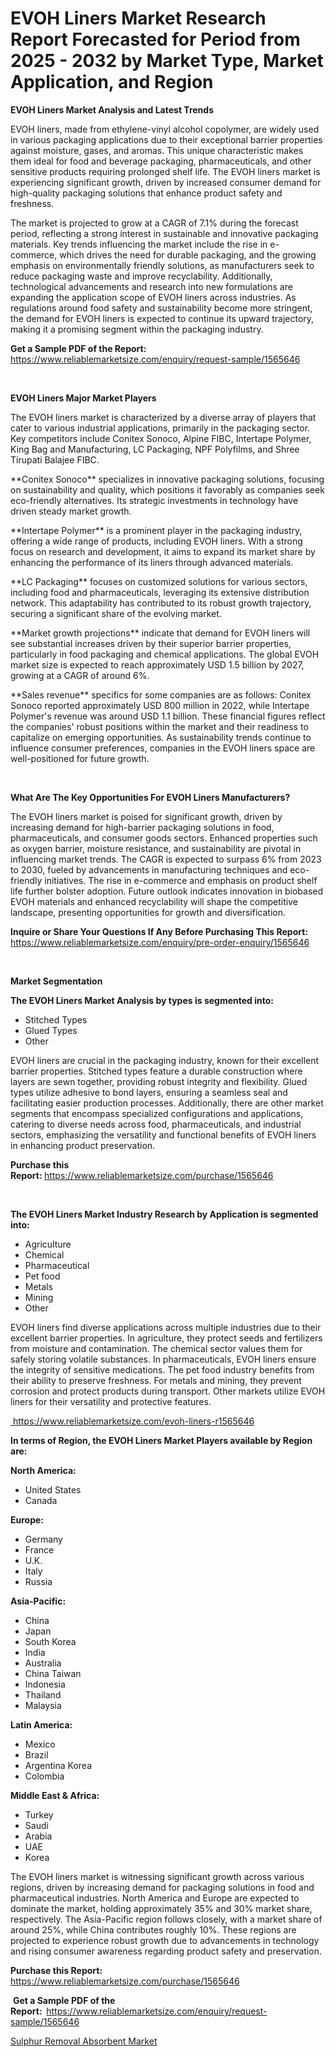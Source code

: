 <p><h1>EVOH Liners Market Research Report Forecasted for Period from 2025 -  2032 by Market Type, Market Application, and Region</h1></p><p><strong>EVOH Liners Market Analysis and Latest Trends</strong></p>
<p><p>EVOH liners, made from ethylene-vinyl alcohol copolymer, are widely used in various packaging applications due to their exceptional barrier properties against moisture, gases, and aromas. This unique characteristic makes them ideal for food and beverage packaging, pharmaceuticals, and other sensitive products requiring prolonged shelf life. The EVOH liners market is experiencing significant growth, driven by increased consumer demand for high-quality packaging solutions that enhance product safety and freshness.</p><p>The market is projected to grow at a CAGR of 7.1% during the forecast period, reflecting a strong interest in sustainable and innovative packaging materials. Key trends influencing the market include the rise in e-commerce, which drives the need for durable packaging, and the growing emphasis on environmentally friendly solutions, as manufacturers seek to reduce packaging waste and improve recyclability. Additionally, technological advancements and research into new formulations are expanding the application scope of EVOH liners across industries. As regulations around food safety and sustainability become more stringent, the demand for EVOH liners is expected to continue its upward trajectory, making it a promising segment within the packaging industry.</p></p>
<p><strong>Get a Sample PDF of the Report:&nbsp;</strong> <a href="https://www.reliablemarketsize.com/enquiry/request-sample/1565646?utm_campaign=2317&utm_medium=2&utm_source=Github&utm_content=ia&utm_term=02042025&utm_id=evoh-liners">https://www.reliablemarketsize.com/enquiry/request-sample/1565646</a></p>
<p>&nbsp;</p>
<p><strong>EVOH Liners Major Market Players</strong></p>
<p><p>The EVOH liners market is characterized by a diverse array of players that cater to various industrial applications, primarily in the packaging sector. Key competitors include Conitex Sonoco, Alpine FIBC, Intertape Polymer, King Bag and Manufacturing, LC Packaging, NPF Polyfilms, and Shree Tirupati Balajee FIBC.</p><p>**Conitex Sonoco** specializes in innovative packaging solutions, focusing on sustainability and quality, which positions it favorably as companies seek eco-friendly alternatives. Its strategic investments in technology have driven steady market growth.</p><p>**Intertape Polymer** is a prominent player in the packaging industry, offering a wide range of products, including EVOH liners. With a strong focus on research and development, it aims to expand its market share by enhancing the performance of its liners through advanced materials.</p><p>**LC Packaging** focuses on customized solutions for various sectors, including food and pharmaceuticals, leveraging its extensive distribution network. This adaptability has contributed to its robust growth trajectory, securing a significant share of the evolving market.</p><p>**Market growth projections** indicate that demand for EVOH liners will see substantial increases driven by their superior barrier properties, particularly in food packaging and chemical applications. The global EVOH market size is expected to reach approximately USD 1.5 billion by 2027, growing at a CAGR of around 6%.</p><p>**Sales revenue** specifics for some companies are as follows: Conitex Sonoco reported approximately USD 800 million in 2022, while Intertape Polymer's revenue was around USD 1.1 billion. These financial figures reflect the companies' robust positions within the market and their readiness to capitalize on emerging opportunities. As sustainability trends continue to influence consumer preferences, companies in the EVOH liners space are well-positioned for future growth.</p></p>
<p>&nbsp;</p>
<p><strong>What Are The Key Opportunities For EVOH Liners Manufacturers?</strong></p>
<p><p>The EVOH liners market is poised for significant growth, driven by increasing demand for high-barrier packaging solutions in food, pharmaceuticals, and consumer goods sectors. Enhanced properties such as oxygen barrier, moisture resistance, and sustainability are pivotal in influencing market trends. The CAGR is expected to surpass 6% from 2023 to 2030, fueled by advancements in manufacturing techniques and eco-friendly initiatives. The rise in e-commerce and emphasis on product shelf life further bolster adoption. Future outlook indicates innovation in biobased EVOH materials and enhanced recyclability will shape the competitive landscape, presenting opportunities for growth and diversification.</p></p>
<p><strong>Inquire or Share Your Questions If Any Before Purchasing This Report:</strong> <a href="https://www.reliablemarketsize.com/enquiry/pre-order-enquiry/1565646?utm_campaign=2317&utm_medium=2&utm_source=Github&utm_content=ia&utm_term=02042025&utm_id=evoh-liners">https://www.reliablemarketsize.com/enquiry/pre-order-enquiry/1565646</a></p>
<p>&nbsp;</p>
<p><strong>Market Segmentation</strong></p>
<p><strong>The EVOH Liners Market Analysis by types is segmented into:</strong></p>
<p><ul><li>Stitched Types</li><li>Glued Types</li><li>Other</li></ul></p>
<p><p>EVOH liners are crucial in the packaging industry, known for their excellent barrier properties. Stitched types feature a durable construction where layers are sewn together, providing robust integrity and flexibility. Glued types utilize adhesive to bond layers, ensuring a seamless seal and facilitating easier production processes. Additionally, there are other market segments that encompass specialized configurations and applications, catering to diverse needs across food, pharmaceuticals, and industrial sectors, emphasizing the versatility and functional benefits of EVOH liners in enhancing product preservation.</p></p>
<p><strong>Purchase this Report:&nbsp;</strong><a href="https://www.reliablemarketsize.com/purchase/1565646?utm_campaign=2317&utm_medium=2&utm_source=Github&utm_content=ia&utm_term=02042025&utm_id=evoh-liners">https://www.reliablemarketsize.com/purchase/1565646</a></p>
<p>&nbsp;</p>
<p><strong>The EVOH Liners Market Industry Research by Application is segmented into:</strong></p>
<p><ul><li>Agriculture</li><li>Chemical</li><li>Pharmaceutical</li><li>Pet food</li><li>Metals</li><li>Mining</li><li>Other</li></ul></p>
<p><p>EVOH liners find diverse applications across multiple industries due to their excellent barrier properties. In agriculture, they protect seeds and fertilizers from moisture and contamination. The chemical sector values them for safely storing volatile substances. In pharmaceuticals, EVOH liners ensure the integrity of sensitive medications. The pet food industry benefits from their ability to preserve freshness. For metals and mining, they prevent corrosion and protect products during transport. Other markets utilize EVOH liners for their versatility and protective features.</p></p>
<p><a href="https://www.reliablemarketsize.com/evoh-liners-r1565646?utm_campaign=2317&utm_medium=2&utm_source=Github&utm_content=ia&utm_term=02042025&utm_id=evoh-liners">&nbsp;https://www.reliablemarketsize.com/evoh-liners-r1565646</a></p>
<p><strong>In terms of Region, the EVOH Liners Market Players available by Region are:</strong></p>
<p>
    <p> <strong> North America: </strong>
        <ul>
            <li>United States</li>
            <li>Canada</li>
        </ul>
        </p> 
    <p> <strong> Europe: </strong>
        <ul>
            <li>Germany</li>
            <li>France</li>
            <li>U.K.</li>
            <li>Italy</li>
            <li>Russia</li>
        </ul>
        </p> 
    <p> <strong> Asia-Pacific: </strong>
        <ul>
            <li>China</li>
            <li>Japan</li>
            <li>South Korea</li>
            <li>India</li>
            <li>Australia</li>
            <li>China Taiwan</li>
            <li>Indonesia</li>
            <li>Thailand</li>
            <li>Malaysia</li>
        </ul>
        </p> 
    <p> <strong> Latin America: </strong>
        <ul>
            <li>Mexico</li>
            <li>Brazil</li>
            <li>Argentina Korea</li>
            <li>Colombia</li>
        </ul>
        </p> 
    <p> <strong> Middle East & Africa: </strong>
        <ul>
            <li>Turkey</li>
            <li>Saudi</li>
            <li>Arabia</li>
            <li>UAE</li>
            <li>Korea</li>
        </ul>
    </p>
    </p>
<p><p>The EVOH liners market is witnessing significant growth across various regions, driven by increasing demand for packaging solutions in food and pharmaceutical industries. North America and Europe are expected to dominate the market, holding approximately 35% and 30% market share, respectively. The Asia-Pacific region follows closely, with a market share of around 25%, while China contributes roughly 10%. These regions are projected to experience robust growth due to advancements in technology and rising consumer awareness regarding product safety and preservation.</p></p>
<p><strong>Purchase this Report: </strong><a href="https://www.reliablemarketsize.com/purchase/1565646?utm_campaign=2317&utm_medium=2&utm_source=Github&utm_content=ia&utm_term=02042025&utm_id=evoh-liners">https://www.reliablemarketsize.com/purchase/1565646</a></p>
<p>&nbsp;<strong>Get a Sample PDF of the Report:&nbsp;&nbsp;</strong><a href="https://www.reliablemarketsize.com/enquiry/request-sample/1565646?utm_campaign=2317&utm_medium=2&utm_source=Github&utm_content=ia&utm_term=02042025&utm_id=evoh-liners">https://www.reliablemarketsize.com/enquiry/request-sample/1565646</a></p>
<p><strong></strong></p>
<p><p><a href="https://github.com/willjis/Market-Research-Report-List-1/blob/main/sulphur-removal-absorbent-market.md?utm_campaign=2317&utm_medium=2&utm_source=Github&utm_content=ia&utm_term=02042025&utm_id=evoh-liners">Sulphur Removal Absorbent Market</a></p></p>